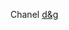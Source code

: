 Chanel
 <a href="http://www.kwigwater.com/watchoutletjp.asp?cheap=products-c15.html" title="d&amp;g">d&amp;g</a>